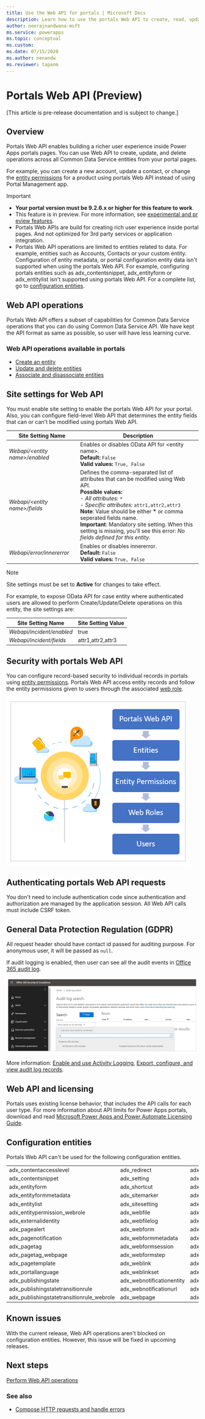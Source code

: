 ```yaml
---
title: Use the Web API for portals | Microsoft Docs
description: Learn how to use the portals Web API to create, read, update, and delete Common Data Service entities.
author: neerajnandwana-msft
ms.service: powerapps
ms.topic: conceptual
ms.custom: 
ms.date: 07/15/2020
ms.author: nenandw
ms.reviewer: tapanm
---
```


# Portals Web API (Preview)

[This article is pre-release documentation and is subject to change.]

## Overview

Portals Web API enables building a richer user experience inside Power Apps portals pages. You can use Web API to create, update, and delete operations across all Common Data Service entities from your portal pages.

For example, you can create a new account, update a contact, or change the [entity permissions](configure/assign-entity-permissions.md) for a product using portals Web API instead of using Portal Management app.

> [!IMPORTANT]
> - **Your portal version must be 9.2.6.x or higher for this feature to work**.
> - This feature is in preview. For more information, see [experimental and preview features](../canvas-apps/working-with-experimental-preview.md).
> - Portals Web APIs are build for creating rich user experience inside portal pages. And not optimized for 3rd party services or application integration.
> - Portals Web API operations are limited to entities related to data. For example, entities such as Accounts, Contacts or your custom entity. Configuration of entity metadata, or portal configuration entity data isn't supported when using the portals Web API. For example, configuring portals entities such as adx_contentsnippet, adx_entityform or adx_entitylist isn't supported using portals Web API. For a complete list, go to [configuration entities](#configuration-entities).

## Web API operations

Portals Web API offers a subset of capabilities for Common Data Service operations that you can do using Common Data Service API. We have kept the API format as same as possible, so user will have less learning curve.

### Web API operations available in portals

- [Create an entity](web-api-perform-operations.md#create-an-entity-record)
- [Update and delete entities](web-api-perform-operations.md#update-and-delete-entities-using-the-web-api) 
- [Associate and disassociate entities](web-api-perform-operations.md#associate-and-disassociate-entities-using-web-api)

## Site settings for Web API

You must enable site setting to enable the portals Web API for your portal. Also, you can configure field-level Web API that determines the entity fields that can or can't be modified using portals Web API.

| Site Setting Name | Description|
| - |- |
| *Webapi/\<entity name\>/enabled* | Enables or disables OData API for \<entity name\>. <br> **Default:** `False` <br> **Valid values:** `True, False` |
| *Webapi/\<entity name\>/fields*  | Defines the comma-separated list of attributes that can be modified using Web API. <br>  **Possible values:**  <br> - *All attributes:* `*` <br> - *Specific attributes:* `attr1,attr2,attr3` <br> **Note**:  Value should be either **\*** or comma seperated fields name. <br> **Important**: Mandatory site setting. When this setting is missing, you'll see this error: *No fields defined for this entity.* |
| *Webapi/error/innererror* | Enables or disables innererror. <br> **Default:** `False` <br> **Valid values:** `True, False`

> [!NOTE]
> Site settings must be set to **Active** for changes to take effect.

For example, to expose OData API for case entity where authenticated
users are allowed to perform Create/Update/Delete operations on this entity, the site settings are:

| Site Setting Name | Site Setting Value|
| - |- |
| *Webapi/incident/enabled* | true |
| *Webapi/incident/fields* | attr1,attr2,attr3 |

## Security with portals Web API

You can configure record-based security to individual records in portals using [entity permissions](configure/assign-entity-permissions.md). Portals Web API access entity records and follow the entity permissions given to users through the associated [web role](configure/create-web-roles.md).

![Portals Web API security](media/web-api/portals-Webapi-security.png)

## Authenticating portals Web API requests

You don't need to include authentication code since authentication and authorization are managed by the application session. All Web API calls must include CSRF token.

## General Data Protection Regulation (GDPR)

All request header should have contact id passed for auditing purpose. For
anonymous user, it will be passed as `null`.

If audit logging is enabled, then user can see all the audit events in [Office 365 audit log](https://protection.office.com/unifiedauditlog).

![Office 365 audit log](media/web-api/office365-security-compliance-audit-log.png)

More information: [Enable and use Activity Logging](https://docs.microsoft.com/power-platform/admin/enable-use-comprehensive-auditing), [Export, configure, and view audit log records](https://docs.microsoft.com/microsoft-365/compliance/export-view-audit-log-records).

## Web API and licensing

Portals uses existing license behavior, that includes the API calls
for each user type. For more information about API limits for Power Apps portals, download and read [Microsoft Power Apps and Power Automate Licensing Guide](https://go.microsoft.com/fwlink/?linkid=2085130).

## Configuration entities

Portals Web API can't be used for the following configuration entities.

| | | |
|-------------------------------------------|---------------------------|--------------------------------------|
| adx_contentaccesslevel                    | adx_redirect              | adx_webpage_tag                      |
| adx_contentsnippet                        | adx_setting               | adx_webpageaccesscontrolrule         |
| adx_entityform                            | adx_shortcut              | adx_webpageaccesscontrolrule_webrole |
| adx_entityformmetadata                    | adx_sitemarker            | adx_webpagehistory                   |
| adx_entitylist                            | adx_sitesetting           | adx_webpagelog                       |
| adx_entitypermission_webrole              | adx_webfile               | adx_webrole_systemuser               |
| adx_externalidentity                      | adx_webfilelog            | adx_website                          |
| adx_pagealert                             | adx_webform               | adx_website_list                     |
| adx_pagenotification                      | adx_webformmetadata       | adx_website_sponsor                  |
| adx_pagetag                               | adx_webformsession        | adx_websiteaccess                    |
| adx_pagetag_webpage                       | adx_webformstep           | adx_websiteaccess_webrole            |
| adx_pagetemplate                          | adx_weblink               | adx_websitebinding                   |
| adx_portallanguage                        | adx_weblinkset            | adx_websitelanguage                  |
| adx_publishingstate                       | adx_webnotificationentity | adx_webtemplate                      |
| adx_publishingstatetransitionrule         | adx_webnotificationurl    | adx_urlhistory                       |
| adx_publishingstatetransitionrule_webrole | adx_webpage               | adx_entitypermission                 |

## Known issues

With the current release, Web API operations aren't blocked on configuration entities. However, this issue will be fixed in upcoming releases.

## Next steps

[Perform Web API operations](web-api-perform-operations.md)

### See also

- [Compose HTTP requests and handle errors](web-api-http-requests-handle-errors.md)
